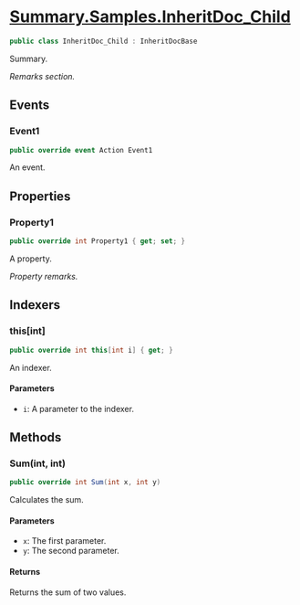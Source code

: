 # [Summary.Samples.InheritDoc_Child](../src/Core/Samples/InheritDocSample.cs#L88)
```cs
public class InheritDoc_Child : InheritDocBase
```

Summary.

_Remarks section._

## Events
### Event1
```cs
public override event Action Event1
```

An event.

## Properties
### Property1
```cs
public override int Property1 { get; set; }
```

A property.

_Property remarks._

## Indexers
### this[int]
```cs
public override int this[int i] { get; }
```

An indexer.

#### Parameters
- `i`: A parameter to the indexer.

## Methods
### Sum(int, int)
```cs
public override int Sum(int x, int y)
```

Calculates the sum.

#### Parameters
- `x`: The first parameter.
- `y`: The second parameter.

#### Returns
Returns the sum of two values.

